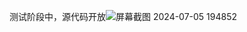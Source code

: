 测试阶段中，源代码开放![屏幕截图 2024-07-05 194852](https://github.com/user-attachments/assets/96d4a2f4-3c5b-4c5f-b757-4fa1fa0fe24e)
